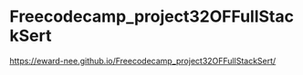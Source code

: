 # Freecodecamp_project32OFFullStackSert

https://eward-nee.github.io/Freecodecamp_project32OFFullStackSert/
